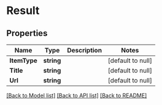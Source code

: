 # Result

## Properties
Name | Type | Description | Notes
------------ | ------------- | ------------- | -------------
**ItemType** | **string** |  | [default to null]
**Title** | **string** |  | [default to null]
**Url** | **string** |  | [default to null]

[[Back to Model list]](../README.md#documentation-for-models) [[Back to API list]](../README.md#documentation-for-api-endpoints) [[Back to README]](../README.md)

